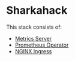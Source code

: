 # Sharkahack

This stack consists of:

* [Metrics Server](https://github.com/kubernetes-incubator/metrics-server)
* [Prometheus Operator](https://github.com/coreos/prometheus-operator)
* [NGINX Ingress](https://github.com/kubernetes/ingress-nginx)
